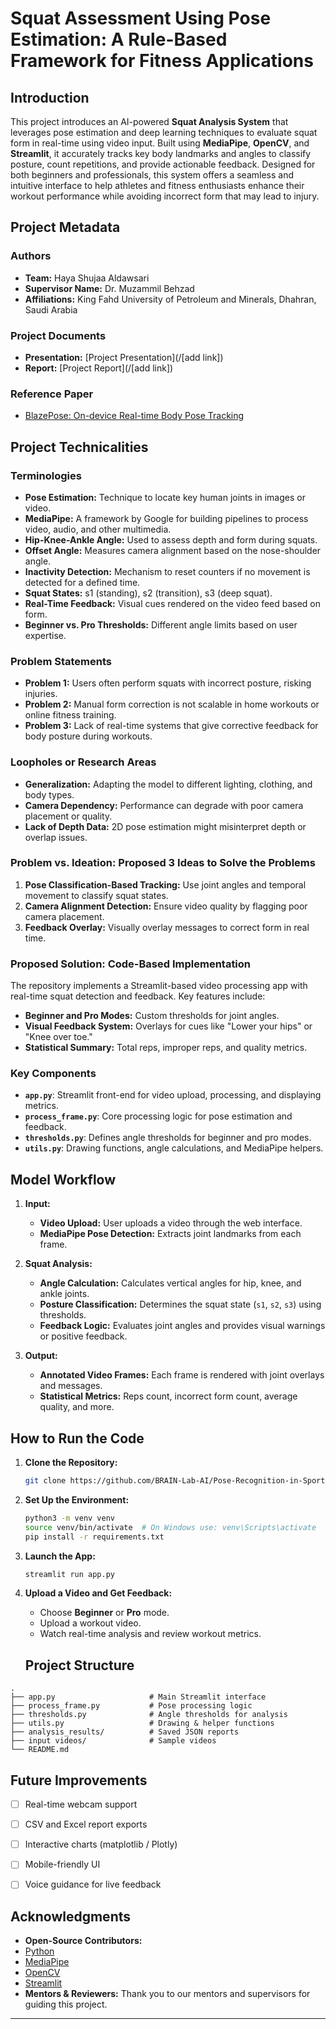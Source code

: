 # Squat Assessment Using Pose Estimation: A Rule-Based Framework for Fitness Applications


## Introduction

This project introduces an AI-powered **Squat Analysis System** that leverages pose estimation and deep learning techniques to evaluate squat form in real-time using video input. Built using **MediaPipe**, **OpenCV**, and **Streamlit**, it accurately tracks key body landmarks and angles to classify posture, count repetitions, and provide actionable feedback. Designed for both beginners and professionals, this system offers a seamless and intuitive interface to help athletes and fitness enthusiasts enhance their workout performance while avoiding incorrect form that may lead to injury.

## Project Metadata

### Authors

- **Team:** Haya Shujaa Aldawsari
- **Supervisor Name:** Dr. Muzammil Behzad
- **Affiliations:**  King Fahd University of Petroleum and Minerals, Dhahran, Saudi Arabia

### Project Documents

- **Presentation:** [Project Presentation](/[add link])
- **Report:** [Project Report](/[add link])

### Reference Paper

- [BlazePose: On-device Real-time Body Pose Tracking](https://arxiv.org/abs/2006.10204)



## Project Technicalities

### Terminologies

- **Pose Estimation:** Technique to locate key human joints in images or video.
- **MediaPipe:** A framework by Google for building pipelines to process video, audio, and other multimedia.
- **Hip-Knee-Ankle Angle:** Used to assess depth and form during squats.
- **Offset Angle:** Measures camera alignment based on the nose-shoulder angle.
- **Inactivity Detection:** Mechanism to reset counters if no movement is detected for a defined time.
- **Squat States:** s1 (standing), s2 (transition), s3 (deep squat).
- **Real-Time Feedback:** Visual cues rendered on the video feed based on form.
- **Beginner vs. Pro Thresholds:** Different angle limits based on user expertise.

### Problem Statements

- **Problem 1:** Users often perform squats with incorrect posture, risking injuries.
- **Problem 2:** Manual form correction is not scalable in home workouts or online fitness training.
- **Problem 3:** Lack of real-time systems that give corrective feedback for body posture during workouts.

### Loopholes or Research Areas

- **Generalization:** Adapting the model to different lighting, clothing, and body types.
- **Camera Dependency:** Performance can degrade with poor camera placement or quality.
- **Lack of Depth Data:** 2D pose estimation might misinterpret depth or overlap issues.

### Problem vs. Ideation: Proposed 3 Ideas to Solve the Problems

1. **Pose Classification-Based Tracking:** Use joint angles and temporal movement to classify squat states.
2. **Camera Alignment Detection:** Ensure video quality by flagging poor camera placement.
3. **Feedback Overlay:** Visually overlay messages to correct form in real time.

### Proposed Solution: Code-Based Implementation

The repository implements a Streamlit-based video processing app with real-time squat detection and feedback. Key features include:

- **Beginner and Pro Modes:** Custom thresholds for joint angles.
- **Visual Feedback System:** Overlays for cues like "Lower your hips" or "Knee over toe."
- **Statistical Summary:** Total reps, improper reps, and quality metrics.

### Key Components

- **`app.py`**: Streamlit front-end for video upload, processing, and displaying metrics.
- **`process_frame.py`**: Core processing logic for pose estimation and feedback.
- **`thresholds.py`**: Defines angle thresholds for beginner and pro modes.
- **`utils.py`**: Drawing functions, angle calculations, and MediaPipe helpers.

## Model Workflow

1. **Input:**

   - **Video Upload:** User uploads a video through the web interface.
   - **MediaPipe Pose Detection:** Extracts joint landmarks from each frame.

2. **Squat Analysis:**

   - **Angle Calculation:** Calculates vertical angles for hip, knee, and ankle joints.
   - **Posture Classification:** Determines the squat state (`s1`, `s2`, `s3`) using thresholds.
   - **Feedback Logic:** Evaluates joint angles and provides visual warnings or positive feedback.

3. **Output:**

   - **Annotated Video Frames:** Each frame is rendered with joint overlays and messages.
   - **Statistical Metrics:** Reps count, incorrect form count, average quality, and more.

## How to Run the Code

1. **Clone the Repository:**

    ```bash
    git clone https://github.com/BRAIN-Lab-AI/Pose-Recognition-in-Sports.git
    ```

2. **Set Up the Environment:**

   ```bash
   python3 -m venv venv
   source venv/bin/activate  # On Windows use: venv\Scripts\activate
   pip install -r requirements.txt
   ```

3. **Launch the App:**

   ```bash
   streamlit run app.py
   ```

4. **Upload a Video and Get Feedback:**

   - Choose **Beginner** or **Pro** mode.
   - Upload a workout video.
   - Watch real-time analysis and review workout metrics.
   
   
   ## Project Structure

```
.
├── app.py                     # Main Streamlit interface
├── process_frame.py           # Pose processing logic
├── thresholds.py              # Angle thresholds for analysis
├── utils.py                   # Drawing & helper functions
├── analysis_results/          # Saved JSON reports
├── input videos/              # Sample videos 
└── README.md
```

##  Future Improvements

- [ ] Real-time webcam support
- [ ] CSV and Excel report exports
- [ ] Interactive charts (matplotlib / Plotly)
- [ ] Mobile-friendly UI
- [ ] Voice guidance for live feedback



## Acknowledgments

- **Open-Source Contributors:**
- [Python](https://www.python.org/)
- [MediaPipe](https://mediapipe.dev/)
- [OpenCV](https://opencv.org/)
- [Streamlit](https://streamlit.io/)
- **Mentors & Reviewers:** Thank you to our mentors and supervisors for guiding this project.


---

